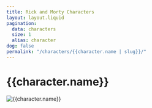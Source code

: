 ```yaml
---
title: Rick and Morty Characters
layout: layout.liquid
pagination:
  data: characters
  size: 1
  alias: character
dog: false
permalink: "/characters/{{character.name | slug}}/"
---
```


# {{character.name}}

![{{character.name}}]({{character.image}})

